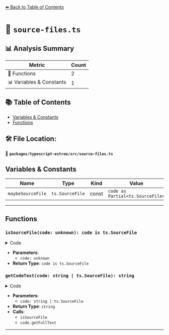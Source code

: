 [⬅️ Back to Table of Contents](../../../index.md)

# 📄 `source-files.ts`

## 📊 Analysis Summary

| Metric | Count |
|--------|-------|
| 🔧 Functions | 2 |
| 📊 Variables & Constants | 1 |

## 📚 Table of Contents

- [Variables & Constants](#variables-constants)
- [Functions](#functions)

## 🛠️ File Location:
📂 **`packages/typescript-estree/src/source-files.ts`**

## Variables & Constants

| Name | Type | Kind | Value | Exported |
|------|------|------|-------|----------|
| `maybeSourceFile` | `ts.SourceFile` | const | `code as Partial<ts.SourceFile>` | ✗ |


---

## Functions

### `isSourceFile(code: unknown): code is ts.SourceFile`

<details><summary>Code</summary>

```ts
export function isSourceFile(code: unknown): code is ts.SourceFile {
  if (typeof code !== 'object' || code == null) {
    return false;
  }

  const maybeSourceFile = code as Partial<ts.SourceFile>;
  return (
    maybeSourceFile.kind === ts.SyntaxKind.SourceFile &&
    typeof maybeSourceFile.getFullText === 'function'
  );
}
```
</details>

- **Parameters**:
  - `code: unknown`
- **Return Type**: `code is ts.SourceFile`
### `getCodeText(code: string | ts.SourceFile): string`

<details><summary>Code</summary>

```ts
export function getCodeText(code: string | ts.SourceFile): string {
  return isSourceFile(code) ? code.getFullText(code) : code;
}
```
</details>

- **Parameters**:
  - `code: string | ts.SourceFile`
- **Return Type**: `string`
- **Calls**:
  - `isSourceFile`
  - `code.getFullText`

---